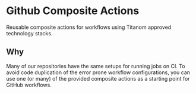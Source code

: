 # Github Composite Actions

Reusable composite actions for workflows using Titanom approved technology stacks.

## Why

Many of our repositories have the same setups for running jobs on CI. To avoid code duplication of the error prone workflow configurations, you can use one (or many) of the provided composite actions as a starting point for GitHub workflows.
